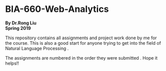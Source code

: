 # BIA-660-Web-Analytics
**By Dr.Rong Liu** \
**Spring 2019** 



This repository contains all assignments and project work done by me for the course.
This is also a good start for anyone trying to get into the field of Natural Language Processing .

The assignments are numbered in the order they were submitted .
Hope it helps!!
